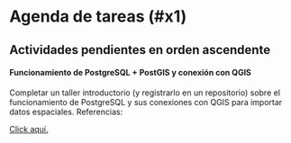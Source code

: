 # Agenda de tareas (#x1)
## Actividades pendientes en orden ascendente
#### Funcionamiento de PostgreSQL + PostGIS y conexión con QGIS
Completar un taller introductorio (y registrarlo en un repositorio) sobre el funcionamiento de PostgreSQL y sus conexiones con QGIS para importar datos espaciales.
Referencias: 

<a href="https://johagis.com/importacion-masiva-postgis" target="_blank">Click aquí.</a>
